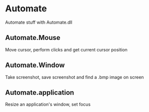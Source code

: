 # Automate
Automate stuff with Automate.dll

## Automate.Mouse
Move cursor, perform clicks and get current cursor position

## Automate.Window
Take screenshot, save screenshot and find a .bmp image on screen

## Automate.application
Resize an application's window, set focus
